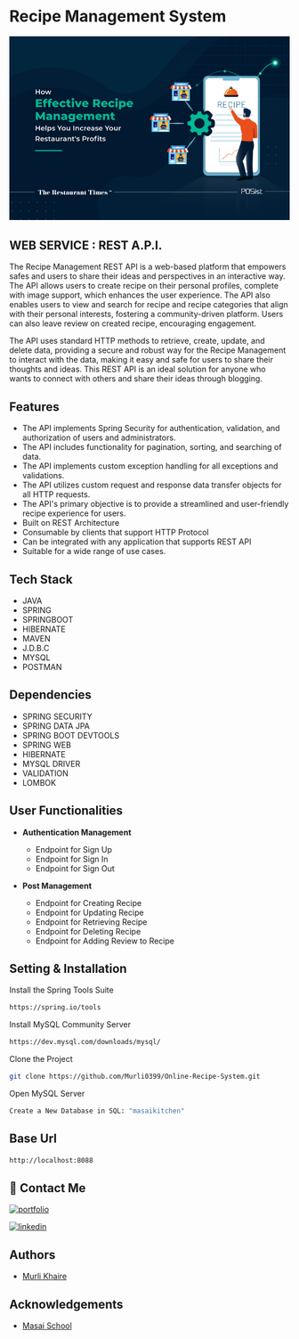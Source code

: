 # Recipe Management System

![Recipe Management](https://github.com/Murli0399/Online-Recipe-System/blob/6a4ebbfc91456f50f78cad10da89e89a1b63a713/img/recipe-management.jpg)


 ## **WEB SERVICE : REST A.P.I.**
 
The Recipe Management REST API is a web-based platform that empowers safes and users to share their ideas and perspectives in an interactive way. The API allows users to create recipe on their personal profiles, complete with image support, which enhances the user experience. The API also enables users to view and search for recipe and recipe categories that align with their personal interests, fostering a community-driven platform. Users can also leave review on created recipe, encouraging engagement. 

The API uses standard HTTP methods to retrieve, create, update, and delete data, providing a secure and robust way for the Recipe Management to interact with the data, making it easy and safe for users to share their thoughts and ideas. This REST API is an ideal solution for anyone who wants to connect with others and share their ideas through blogging.

## Features 

 - The API implements Spring Security for authentication, validation, and authorization of users and administrators.
 - The API includes functionality for pagination, sorting, and searching of data.
 - The API implements custom exception handling for all exceptions and validations.
 - The API utilizes custom request and response data transfer objects for all HTTP requests.
 - The API's primary objective is to provide a streamlined and user-friendly recipe experience for users.
 - Built on REST Architecture
 - Consumable by clients that support HTTP Protocol
 - Can be integrated with any application that supports REST API
 - Suitable for a wide range of use cases.

## Tech Stack

- JAVA
- SPRING
- SPRINGBOOT
- HIBERNATE
- MAVEN
- J.D.B.C
- MYSQL
- POSTMAN

## Dependencies

- SPRING SECURITY
- SPRING DATA JPA 
- SPRING BOOT DEVTOOLS
- SPRING WEB
- HIBERNATE
- MYSQL DRIVER
- VALIDATION
- LOMBOK



## User Functionalities

- **Authentication Management**

  - Endpoint for Sign Up
  - Endpoint for Sign In
  - Endpoint for Sign Out

- **Post Management**

  - Endpoint for Creating Recipe
  - Endpoint for Updating Recipe
  - Endpoint for Retrieving Recipe
  - Endpoint for Deleting Recipe
  - Endpoint for Adding Review to Recipe

 

## Setting & Installation 

Install the Spring Tools Suite 
```bash
https://spring.io/tools
```

Install MySQL Community Server

```bash
https://dev.mysql.com/downloads/mysql/
```

Clone the Project

```bash
git clone https://github.com/Murli0399/Online-Recipe-System.git
```

Open MySQL Server
```bash
Create a New Database in SQL: "masaikitchen" 
```



## Base Url
```bash
http://localhost:8088
```


## 🔗 Contact Me

[![portfolio](https://img.shields.io/badge/my_portfolio-000?style=for-the-badge&logo=ko-fi&logoColor=white)](https://murli0399.github.io/)

[![linkedin](https://img.shields.io/badge/linkedin-0A66C2?style=for-the-badge&logo=linkedin&logoColor=white)](https://www.linkedin.com/in/murli-khaire/)


## Authors

- [Murli Khaire](https://github.com/Murli0399)


## Acknowledgements

- [Masai School](https://www.masaischool.com/)
